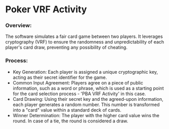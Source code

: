 # Poker VRF Activity

### Overview:

The software simulates a fair card game between two players. It leverages cryptography (VRF) to ensure the randomness and unpredictability of each player's card draw, preventing any possibility of cheating.

### Process:

- Key Generation: Each player is assigned a unique cryptographic key, acting as their secret identifier for the game.
- Common Input Agreement: Players agree on a piece of public information, such as a word or phrase, which is used as a starting point for the card selection process - 'PBA VRF Activity' in this case.
- Card Drawing: Using their secret key and the agreed-upon information, each player generates a random number. This number is transformed into a "card" value within a standard deck of cards.
- Winner Determination: The player with the higher card value wins the round. In case of a tie, the round is considered a draw.
